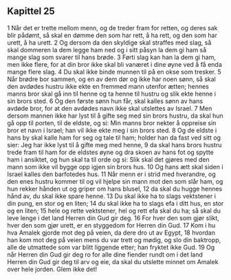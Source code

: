 ## Kapittel 25

1 Når det er trette mellom menn, og de treder fram for retten, og deres sak blir pådømt, så skal en dømme den som har rett, å ha rett, og den som har urett, å ha urett.
2 Og dersom da den skyldige skal straffes med slag, så skal dommeren la dem legge ham ned og i sitt påsyn la dem gi ham så mange slag som svarer til hans brøde.
3 Førti slag kan han la dem gi ham, men ikke flere, for at din bror ikke skal bli vanæret i dine øyne ved å få enda mange flere slag.
4 Du skal ikke binde munnen til på en okse som tresker.
5 Når brødre bor sammen, og en av dem dør og ikke har noen sønn, så skal den avdødes hustru ikke ekte en fremmed mann utenfor ætten; hennes manns bror skal gå inn til henne og ta henne til hustru og slik ekte henne i sin brors sted.
6 Og den første sønn hun får, skal kalles sønn av hans avdøde bror, for at den avdødes navn ikke skal utslettes av Israel.
7 Men dersom mannen ikke har lyst til å gifte seg med sin brors hustru, da skal hun gå opp til porten, til de eldste, og si: Min manns bror nekter å oppreise sin bror et navn i Israel; han vil ikke ekte meg i sin brors sted.
8 Og de eldste i hans by skal kalle ham for seg og tale til ham; holder han da fast ved sitt og sier: Jeg har ikke lyst til å gifte meg med henne,
9 da skal hans brors hustru trede fram til ham for de eldstes øyne og dra skoen av hans fot og spytte ham i ansiktet, og hun skal ta til orde og si: Slik skal det gjøres med den mann som ikke vil bygge opp igjen sin brors hus.
10 Og hans ætt skal siden i Israel kalles den barfotedes hus.
11 Når menn er i strid med hverandre, og den enes hustru kommer til og vil hjelpe sin mann mot den som slår ham, og hun rekker hånden ut og griper om hans blusel,
12 da skal du hugge hennes hånd av, du skal ikke spare henne.
13 Du skal ikke ha to slags vektstener i din pung, en stor og en liten;
14 du skal ikke ha to slags efa i ditt hus, en stor og en liten;
15 hele og rette vektstener, hel og rett efa skal du ha; så skal du leve lenge i det land Herren din Gud gir deg.
16 For hver den som gjør slikt, hver den som gjør urett, er en styggedom for Herren din Gud.
17 Kom i hu hva Amalek gjorde mot deg på veien, da dere dro ut av Egypt,
18 hvordan han kom mot deg på veien mens du var trett og mødig, og slo din baktropp, alle de utmattede som var blitt liggende etter; han fryktet ikke Gud.
19 Og når Herren din Gud gir deg ro for alle dine fiender rundt om i det land Herren din Gud gir deg til arv og eie, da skal du utslette minnet om Amalek over hele jorden. Glem ikke det!
